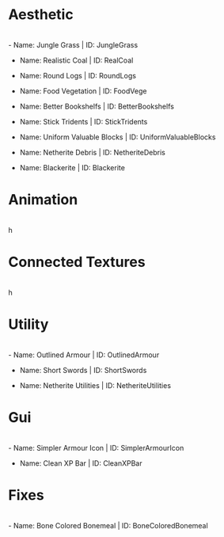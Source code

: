 # Aesthetic
<br>
- Name: Jungle Grass | ID: JungleGrass

- Name: Realistic Coal | ID: RealCoal

- Name: Round Logs | ID: RoundLogs

- Name: Food Vegetation | ID: FoodVege

- Name: Better Bookshelfs | ID: BetterBookshelfs

- Name: Stick Tridents | ID: StickTridents

- Name: Uniform Valuable Blocks | ID: UniformValuableBlocks

- Name: Netherite Debris | ID: NetheriteDebris

- Name: Blackerite | ID: Blackerite


# Animation
<br>
h

# Connected Textures
<br>
h

# Utility
<br>
- Name: Outlined Armour | ID: OutlinedArmour

- Name: Short Swords | ID: ShortSwords

- Name: Netherite Utilities | ID: NetheriteUtilities

# Gui
<br>
- Name: Simpler Armour Icon | ID: SimplerArmourIcon 

- Name: Clean XP Bar | ID: CleanXPBar

# Fixes
<br>
- Name: Bone Colored Bonemeal | ID: BoneColoredBonemeal
